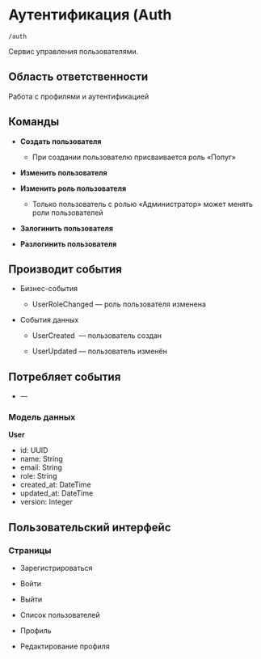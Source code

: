 # Аутентификация (Auth

`/auth`

Сервис управления пользователями.


## Область ответственности

Работа с профилями и аутентификацией


## Команды

- **Создать пользователя**

  - При создании пользователю присваивается роль «Попуг»

- **Изменить пользователя**

- **Изменить роль пользователя**

  - Только пользователь с ролью «Администратор» может менять роли пользователей

- **Залогинить пользователя**

- **Разлогинить пользователя**


## Производит события

- Бизнес-события

  - UserRoleChanged — роль пользователя изменена

- События данных

  - UserCreated  — пользователь создан

  - UserUpdated — пользователь изменён

## Потребляет события

  - —

### Модель данных

**User**

- id: UUID
- name: String
- email: String
- role: String
- created\_at: DateTime
- updated\_at: DateTime
- version: Integer 

## Пользовательский интерфейс

### Страницы

- Зарегистрироваться

- Войти

- Выйти

- Список пользователей

- Профиль

- Редактирование профиля